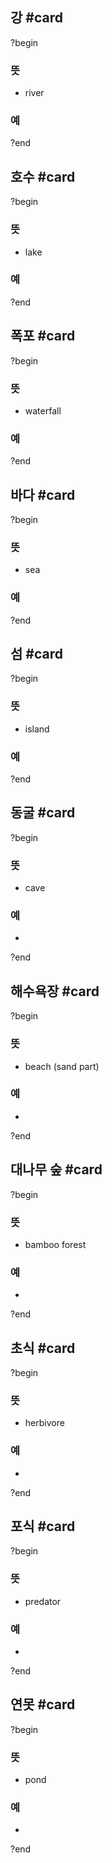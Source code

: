 ## 강 #card
?begin
### 뜻
- river
### 예
?end


## 호수 #card
?begin
### 뜻
- lake
### 예
<!--SR:!2026-02-24,134,258-->
?end


## 폭포 #card
?begin
### 뜻
- waterfall
### 예
?end


## 바다 #card
?begin
### 뜻
- sea
### 예
<!--SR:!2026-02-12,185,270-->
?end


## 섬 #card
?begin
### 뜻
- island
### 예
<!--SR:!2026-02-23,120,258-->
?end


## 동굴 #card
?begin
### 뜻
- cave
### 예
-
<!--SR:!2026-05-31,216,276-->
?end


## 해수욕장 #card
?begin
### 뜻
- beach (sand part)
### 예
-
?end


## 대나무 숲 #card
?begin
### 뜻
- bamboo forest
### 예
-
<!--SR:!2026-03-09,147,253-->
?end


## 초식 #card
?begin
### 뜻
- herbivore
### 예
-
?end


## 포식 #card
?begin
### 뜻
- predator
### 예
-
<!--SR:!2025-12-15,135,292-->
?end


## 연못 #card
?begin
### 뜻
- pond
### 예
-
<!--SR:!2026-04-24,216,270-->
?end

